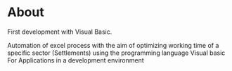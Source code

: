 # About
First development with Visual Basic.

Automation of excel process with the aim of optimizing working time of a specific sector (Settlements) using the programming language Visual basic For Applications in a development environment
